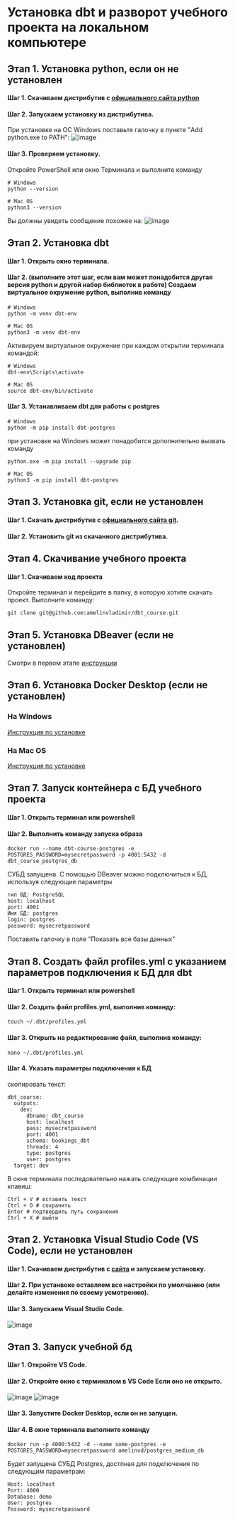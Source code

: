# Установка dbt и разворот учебного проекта на локальном компьютере

## Этап 1. Установка python, если он не установлен

#### Шаг 1. Скачиваем дистрибутив с [официального сайта python](https://www.python.org/downloads/)
#### Шаг 2. Запускаем установку из дистрибутива.
При установке на ОС Windows поставьте галочку в пункте "Add python.exe to PATH":
![image](https://github.com/user-attachments/assets/e8199c37-3d2a-400d-bd0a-91a190e2e843)
#### Шаг 3. Проверяем установку.
Откройте PowerShell или окно Терминала и выполните команду 

````console
# Windows
python --version
````
````console
# Mac OS
python3 --version
````

Вы должны увидеть сообщение похожее на:
![image](https://github.com/user-attachments/assets/1b714705-c91a-4905-b5c5-f2af08729317)


## Этап 2. Установка dbt

#### Шаг 1. Открыть окно терминала.

#### Шаг 2. (выполните этот шаг, если вам может понадобится другая версия python и другой набор библиотек в работе) Создаем виртуальное окружение python, выполнив команду
````console
# Windows
python -m venv dbt-env
````
````console
# Mac OS
python3 -m venv dbt-env
````

Активируем виртуальное окружение при каждом открытии терминала командой:
````console
# Windows
dbt-env\Scripts\activate
````
````console
# Mac OS
source dbt-env/bin/activate
````

#### Шаг 3. Устанавливаем dbt для работы с postgres

````console
# Windows
python -m pip install dbt-postgres
````
при установке на Windows может понадобится дополнительно вызвать команду 
````console
python.exe -m pip install --upgrade pip
````

````console
# Mac OS
python3 -m pip install dbt-postgres
````

## Этап 3. Установка git, если не установлен

#### Шаг 1. Скачать дистрибутив с [официального сайта git](https://git-scm.com/downloads).
#### Шаг 2. Установить git из скачанного дистрибутива.

## Этап 4. Скачивание учебного проекта

#### Шаг 1. Скачиваем код проекта
Откройте терминал и перейдите в папку, в которую хотите скачать проект.
Выполните команду:
````console
git clone git@github.com:amelinvladimir/dbt_course.git
````

## Этап 5. Установка DBeaver (если не установлен)

Смотри в первом этапе [инструкции](https://github.com/amelinvladimir/sql_course/blob/main/%D0%A3%D1%80%D0%BE%D0%BA%201.2%20%D0%A3%D1%81%D1%82%D0%B0%D0%BD%D0%BE%D0%B2%D0%BA%D0%B0%20%D0%9F%D0%9E/README.md)


## Этап 6. Установка Docker Desktop (если не установлен)

### На Windows
[Инструкция по установке](https://github.com/amelinvladimir/docker_course/blob/main/%D0%A3%D1%81%D1%82%D0%B0%D0%BD%D0%BE%D0%B2%D0%BA%D0%B0%20Docker%20%D0%BD%D0%B0%20Windows%2010/README.md)
### На Mac OS
[Инструкция по установке](https://github.com/amelinvladimir/docker_course/blob/main/%D0%A3%D1%81%D1%82%D0%B0%D0%BD%D0%BE%D0%B2%D0%BA%D0%B0%20Docker%20%D0%BD%D0%B0%20Mac%20OS/README.md)

## Этап 7. Запуск контейнера с БД учебного проекта

#### Шаг 1. Открыть терминал или powershell
#### Шаг 2. Выполнить команду запуска образа

````console
docker run --name dbt-course-postgres -e POSTGRES_PASSWORD=mysecretpassword -p 4001:5432 -d dbt_course_postgres_db
````

СУБД запущена. С помощью DBeaver можно подключиться к БД, используя следующие параметры
````console
тип БД: PostgreSQL
host: localhost
port: 4001
Имя БД: postgres
login: postgres
password: mysecretpassword
````
Поставить галочку в поле "Показать все базы данных"

## Этап 8. Создать файл profiles.yml с указанием параметров подключения к БД для dbt

#### Шаг 1. Открыть терминал или powershell
#### Шаг 2. Создать файл profiles.yml, выполнив команду:
````console
touch ~/.dbt/profiles.yml
````
#### Шаг 3. Открыть на редактирование файл, выполнив команду:
````console
nano ~/.dbt/profiles.yml
````
#### Шаг 4. Указать параметры подключения к БД

скопировать текст:
````console
dbt_course:
  outputs:
    dev:
      dbname: dbt_course
      host: localhost
      pass: mysecretpassword
      port: 4001
      schema: bookings_dbt
      threads: 4
      type: postgres
      user: postgres
  target: dev
````

В окне терминала последовательно нажать следующие комбинации клавиш:
````console
Ctrl + V # вставить текст
Ctrl + O # сохранить
Enter # подтвердить путь сохранения
Ctrl + X # выйти
````

## Этап 2. Установка Visual Studio Code (VS Code), если не установлен

#### Шаг 1. Скачиваем дистрибутив с [сайта](https://code.visualstudio.com/) и запускаем установку.
#### Шаг 2. При устанвоке оставляем все настройки по умолчанию (или делайте изменения по своему усмотрению).
#### Шаг 3. Запускаем Visual Studio Code.
![image](https://github.com/user-attachments/assets/23d4ada8-1426-4694-b747-9f3267169dd4)

## Этап 3. Запуск учебной бд

#### Шаг 1. Откройте VS Code.
#### Шаг 2. Откройте окно с терминалом в VS Code Если оно не открыто.
![image](https://github.com/user-attachments/assets/1f9b1804-1f8e-4265-bee8-54d02cc4362b)
![image](https://github.com/user-attachments/assets/da36a831-8d93-406c-97e4-18838c91bfd2)
#### Шаг 3. Запустите Docker Desktop, если он не запущен.
#### Шаг 4. В окне терминала выполните команду 
````console
docker run -p 4000:5432 -d --name some-postgres -e POSTGRES_PASSWORD=mysecretpassword amelinvd/postgres_medium_db
````
Будет запущена СУБД Postgres, достпная для подключения по следующим параметрам:
````console
Host: localhost
Port: 4000
Database: demo
User: postgres
Password: mysecretpassword
````
